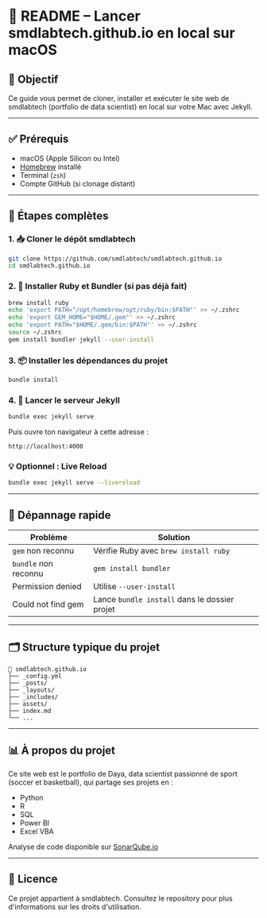 # 📘 README – Lancer smdlabtech.github.io en local sur macOS

## 🚀 Objectif

Ce guide vous permet de cloner, installer et exécuter le site web de smdlabtech (portfolio de data scientist) en local sur votre Mac avec Jekyll.

---

## ✅ Prérequis

- macOS (Apple Silicon ou Intel)
- [Homebrew](https://brew.sh/) installé
- Terminal (`zsh`)
- Compte GitHub (si clonage distant)

---

## 🧰 Étapes complètes

### 1. 📥 Cloner le dépôt smdlabtech

```bash
git clone https://github.com/smdlabtech/smdlabtech.github.io
cd smdlabtech.github.io
```

### 2. 💎 Installer Ruby et Bundler (si pas déjà fait)

```bash
brew install ruby
echo 'export PATH="/opt/homebrew/opt/ruby/bin:$PATH"' >> ~/.zshrc
echo 'export GEM_HOME="$HOME/.gem"' >> ~/.zshrc
echo 'export PATH="$HOME/.gem/bin:$PATH"' >> ~/.zshrc
source ~/.zshrc
gem install bundler jekyll --user-install
```

### 3. 📦 Installer les dépendances du projet

```bash
bundle install
```

### 4. 🚀 Lancer le serveur Jekyll

```bash
bundle exec jekyll serve
```

Puis ouvre ton navigateur à cette adresse :

```
http://localhost:4000
```

### 💡 Optionnel : Live Reload

```bash
bundle exec jekyll serve --livereload
```

---

## 🧪 Dépannage rapide

| Problème | Solution |
|----------|----------|
| `gem` non reconnu | Vérifie Ruby avec `brew install ruby` |
| `bundle` non reconnu | `gem install bundler` |
| Permission denied | Utilise `--user-install` |
| Could not find gem | Lance `bundle install` dans le dossier projet |

---

## 🗂️ Structure typique du projet

```
📂 smdlabtech.github.io
├── _config.yml
├── _posts/
├── _layouts/
├── _includes/
├── assets/
├── index.md
└── ...
```

---

## 📊 À propos du projet

Ce site web est le portfolio de Daya, data scientist passionné de sport (soccer et basketball), qui partage ses projets en :
- Python
- R
- SQL  
- Power BI
- Excel VBA

Analyse de code disponible sur [SonarQube.io](https://sonarcloud.io/project/overview?id=smdlabtech_smdlabtech.github.io)

---

## 📄 Licence

Ce projet appartient à smdlabtech. Consultez le repository pour plus d'informations sur les droits d'utilisation.